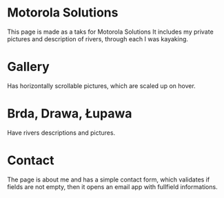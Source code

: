 # Motorola Solutions
This page is made as a taks for Motorola Solutions
It includes my private pictures and description of rivers, through each I was kayaking.

# Gallery
Has horizontally scrollable pictures, which are scaled up on hover.

# Brda, Drawa, Łupawa
Have rivers descriptions and pictures.

# Contact
The page is about me and has a simple contact form, which validates if fields are not empty, then it opens an email app with fullfield informations.
